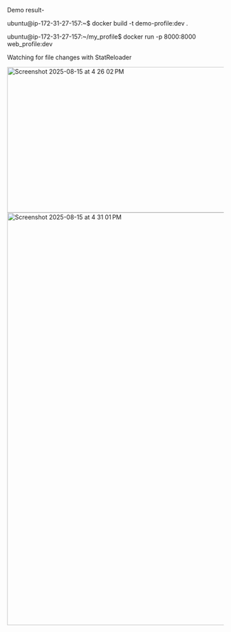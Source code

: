 Demo result-

ubuntu@ip-172-31-27-157:~$ docker build -t demo-profile:dev .

ubuntu@ip-172-31-27-157:~/my_profile$ docker run -p 8000:8000 web_profile:dev

Watching for file changes with StatReloader


<img width="1141" height="338" alt="Screenshot 2025-08-15 at 4 26 02 PM" src="https://github.com/user-attachments/assets/74186978-0290-48fb-96bd-6e75f600bb6b" />



<img width="1791" height="958" alt="Screenshot 2025-08-15 at 4 31 01 PM" src="https://github.com/user-attachments/assets/3ecd3bba-1a72-4ff3-926b-a6578b35c506" />

